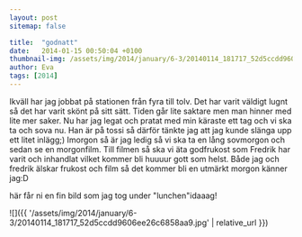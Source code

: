 ```yaml
---
layout: post
sitemap: false

title:  "godnatt"
date:   2014-01-15 00:50:04 +0100
thumbnail-img: /assets/img/2014/january/6-3/20140114_181717_52d5ccdd9606ee26c6858aa9.jpg
author: Eva
tags: [2014]
---
```


Ikväll har jag jobbat på stationen från fyra till tolv. Det har varit väldigt lugnt så det har varit skönt på sitt sätt. Tiden går lite saktare men man hinner med lite mer saker. Nu har jag legat och pratat med min käraste ett tag och vi ska ta och sova nu. Han är på tossi så därför tänkte jag att jag kunde slänga upp ett litet inlägg;) Imorgon så är jag ledig så vi ska ta en lång sovmorgon och sedan se en morgonfilm. Till filmen så ska vi äta godfrukost som Fredrik har varit och inhandlat vilket kommer bli huuuur gott som helst. Både jag och fredrik älskar frukost och film så det kommer bli en utmärkt morgon känner jag:D 

här får ni en fin bild som jag tog under "lunchen"idaaag!

![]({{ '/assets/img/2014/january/6-3/20140114_181717_52d5ccdd9606ee26c6858aa9.jpg'  | relative_url }})

